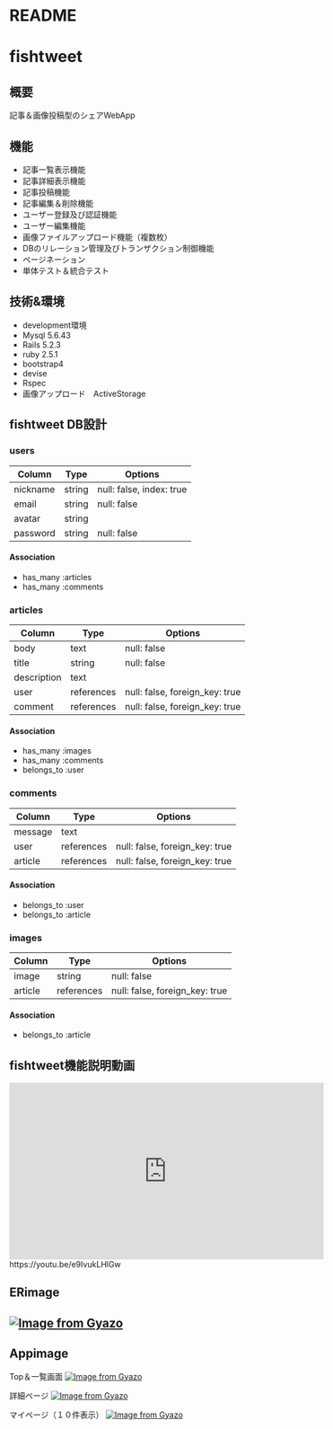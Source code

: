 # README

# fishtweet

## 概要
記事＆画像投稿型のシェアWebApp

## 機能
- 記事一覧表示機能
- 記事詳細表示機能
- 記事投稿機能
- 記事編集＆削除機能
- ユーザー登録及び認証機能
- ユーザー編集機能
- 画像ファイルアップロード機能（複数枚）
- DBのリレーション管理及びトランザクション制御機能
- ページネーション 
- 単体テスト＆統合テスト

## 技術&環境
- development環境
- Mysql 5.6.43 
- Rails 5.2.3
- ruby  2.5.1
- bootstrap4
- devise
- Rspec
- 画像アップロード　ActiveStorage

## fishtweet DB設計

### users
|Column|Type|Options|
|------|-----|------|
|nickname|string|null: false, index: true|
|email|string|null: false|
|avatar|string||
|password|string|null: false|
#### Association
- has_many :articles
- has_many :comments

### articles
|Column|Type|Options|
|------|-----|------|
|body|text|null: false|
|title|string|null: false|
|description|text||
|user|references|null: false, foreign_key: true|
|comment|references|null: false, foreign_key: true|
#### Association
- has_many :images
- has_many :comments
- belongs_to :user

### comments
|Column|Type|Options|
|------|-----|------|
|message|text||
|user|references|null: false, foreign_key: true|
|article|references|null: false, foreign_key: true|
#### Association
- belongs_to :user
- belongs_to :article

### images
|Column|Type|Options|
|------|-----|------|
|image|string|null: false|
|article|references|null: false, foreign_key: true|
#### Association
- belongs_to :article

## fishtweet機能説明動画
<iframe width="560" height="315" src="https://www.youtube.com/embed/e9IvukLHlGw" frameborder="0" allow="accelerometer; autoplay; encrypted-media; gyroscope; picture-in-picture" allowfullscreen></iframe>
https://youtu.be/e9IvukLHlGw

## ERimage
[![Image from Gyazo](https://i.gyazo.com/42e72ff0719c93820cdcdc68e572fd26.png)](https://gyazo.com/42e72ff0719c93820cdcdc68e572fd26)
------------------------

## Appimage
Top＆一覧画面
[![Image from Gyazo](https://i.gyazo.com/d400df08b035769b1e3aa455e73d33af.jpg)](https://gyazo.com/d400df08b035769b1e3aa455e73d33af)

詳細ページ
[![Image from Gyazo](https://i.gyazo.com/e21e767166dddda9493a7e180c251526.jpg)](https://gyazo.com/e21e767166dddda9493a7e180c251526)

マイページ（１０件表示）
[![Image from Gyazo](https://i.gyazo.com/5a5f50c2d21a3f3554a00598bf8dc977.jpg)](https://gyazo.com/5a5f50c2d21a3f3554a00598bf8dc977)

